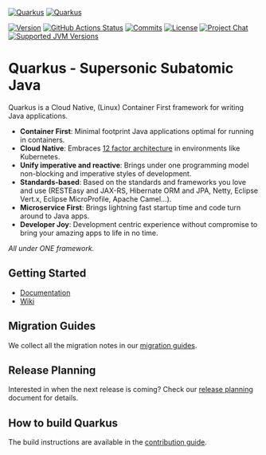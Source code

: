 [![Quarkus](https://design.jboss.org/quarkus/logo/final/PNG/quarkus_logo_horizontal_rgb_1280px_default.png#gh-light-mode-only)](https://quarkus.io/#gh-light-mode-only)
[![Quarkus](https://design.jboss.org/quarkus/logo/final/PNG/quarkus_logo_horizontal_rgb_1280px_reverse.png#gh-dark-mode-only)](https://quarkus.io/#gh-dark-mode-only)

[![Version](https://img.shields.io/maven-central/v/io.quarkus/quarkus-bom?logo=apache-maven&style=for-the-badge)](https://search.maven.org/artifact/io.quarkus/quarkus-bom)
[![GitHub Actions Status](<https://img.shields.io/github/workflow/status/QuarkusIO/quarkus/Quarkus CI?logo=GitHub&style=for-the-badge>)](https://github.com/quarkusio/quarkus/actions?query=workflow%3A%22Quarkus+CI%22)
[![Commits](https://img.shields.io/github/commit-activity/m/quarkusio/quarkus.svg?label=commits&style=for-the-badge)](https://github.com/quarkusio/quarkus/pulse)
[![License](https://img.shields.io/github/license/quarkusio/quarkus?style=for-the-badge&logo=apache)](https://www.apache.org/licenses/LICENSE-2.0)
[![Project Chat](https://img.shields.io/badge/zulip-join_chat-brightgreen.svg?style=for-the-badge&logo=zulip)](https://quarkusio.zulipchat.com/)
[![Supported JVM Versions](https://img.shields.io/badge/JVM-11--17-brightgreen.svg?style=for-the-badge&logo=Java)](https://github.com/quarkusio/quarkus/actions/runs/113853915/)

# Quarkus - Supersonic Subatomic Java

Quarkus is a Cloud Native, (Linux) Container First framework for writing Java applications.

* **Container First**: 
Minimal footprint Java applications optimal for running in containers.
* **Cloud Native**:
Embraces [12 factor architecture](https://12factor.net) in environments like Kubernetes.
* **Unify imperative and reactive**:
Brings under one programming model non-blocking and imperative styles of development.
* **Standards-based**:
Based on the standards and frameworks you love and use (RESTEasy and JAX-RS, Hibernate ORM and JPA, Netty, Eclipse Vert.x, Eclipse MicroProfile, Apache Camel...).
* **Microservice First**:
Brings lightning fast startup time and code turn around to Java apps.
* **Developer Joy**:
Development centric experience without compromise to bring your amazing apps to life in no time.

_All under ONE framework._

## Getting Started

* [Documentation](https://quarkus.io)
* [Wiki](https://github.com/quarkusio/quarkus/wiki)

## Migration Guides

We collect all the migration notes in our [migration guides](https://github.com/quarkusio/quarkus/wiki/Migration-Guides).

## Release Planning

Interested in when the next release is coming? Check our [release planning](https://github.com/quarkusio/quarkus/wiki/Release-Planning) document for details.

## How to build Quarkus

The build instructions are available in the [contribution guide](CONTRIBUTING.md).

